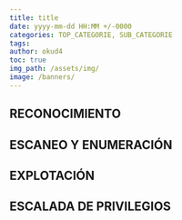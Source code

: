 ```yaml
---
title: title
date: yyyy-mm-dd HH:MM +/-0000
categories: TOP_CATEGORIE, SUB_CATEGORIE
tags: 
author: okud4
toc: true
img_path: /assets/img/
image: /banners/
---
```


## RECONOCIMIENTO

## ESCANEO Y ENUMERACIÓN

## EXPLOTACIÓN

## ESCALADA DE PRIVILEGIOS
